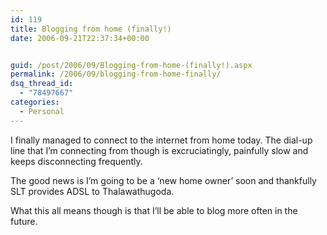 ```yaml
---
id: 119
title: Blogging from home (finally!)
date: 2006-09-21T22:37:34+00:00


guid: /post/2006/09/Blogging-from-home-(finally!).aspx
permalink: /2006/09/blogging-from-home-finally/
dsq_thread_id:
  - "78497667"
categories:
  - Personal
---
```

<p>I finally managed to connect to the internet from home today. The dial-up line that I&rsquo;m connecting from though is excruciatingly, painfully slow and keeps disconnecting frequently. </p>
<p>The good news is I&rsquo;m going to be a &lsquo;new home owner&rsquo; soon and thankfully SLT provides ADSL to Thalawathugoda.</p>
<p>What this all means though is that I&rsquo;ll be able to blog more often in the future.</p>